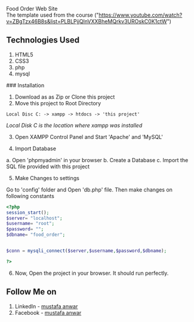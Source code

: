 <p class="has-line-data" data-line-start="0" data-line-end="2">Food Order Web Site<br>
The template used from the course (&quot;<a href="https://www.youtube.com/watch?v=ZBgTzx46B8s&amp;list=PLBLPjjQlnVXXBheMQrkv3UROskC0K1ctW">https://www.youtube.com/watch?v=ZBgTzx46B8s&amp;list=PLBLPjjQlnVXXBheMQrkv3UROskC0K1ctW</a>&quot;)</p>
<h2 class="code-line" data-line-start=2 data-line-end=3 ><a id="Technologies_Used_2"></a>Technologies Used</h2>
<ol>
<li class="has-line-data" data-line-start="3" data-line-end="4">HTML5</li>
<li class="has-line-data" data-line-start="4" data-line-end="5">CSS3</li>
<li class="has-line-data" data-line-start="5" data-line-end="6">php</li>
<li class="has-line-data" data-line-start="6" data-line-end="7">mysql</li>
</ol>
### Installation

1. Download as as Zip or Clone this project
2. Move this project to Root Directory
```
Local Disc C: -> xampp -> htdocs -> 'this project'
```
*Local Disk C is the location where xampp was installed*

3. Open XAMPP Control Panel and Start 'Apache' and 'MySQL'

4. Import Database

a. Open 'phpmyadmin' in your browser
b. Create a Database
c. Import the SQL file provided with this project

5. Make Changes to settings

Go to 'config' folder and Open 'db.php' file. Then make changes on following constants
```php
<?php 
session_start();
$server= "localhost";
$username= "root";
$password= "";
$dbname= "food_order";


$conn = mysqli_connect($server,$username,$password,$dbname);

?>
```

6. Now, Open the project in your browser. It should run perfectly.
## Follow Me on
1. LinkedIn - [mustafa anwar](https://www.linkedin.com/in/mustafa-anwar-63b79b199/")
3. Facebook - [mustafa anwar](https://www.facebook.com/mustafa.anwar.98096721")
